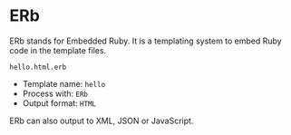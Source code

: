# ERb


ERb stands for Embedded Ruby. It is a templating system to embed Ruby code in the template files.

`hello.html.erb`

- Template name: `hello`
- Process with: `ERb`
- Output format: `HTML`

ERb can also output to XML, JSON or JavaScript.

